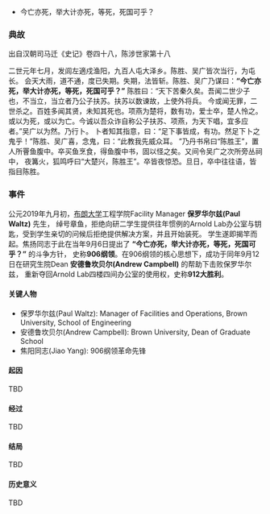 * 今亡亦死，举大计亦死，等死，死国可乎？
### 典故

出自汉朝司马迁《史记》卷四十八，陈涉世家第十八

二世元年七月，发闾左適戍渔阳，九百人屯大泽乡。陈胜、吴广皆次当行，为屯长。
会天大雨，道不通，度已失期。失期，法皆斩。陈胜、吴广乃谋曰：**“今亡亦死，举大计亦死，等死，死国可乎？”**
陈胜曰：“天下苦秦久矣。吾闻二世少子也，不当立，当立者乃公子扶苏。扶苏以数谏故，上使外将兵。
今或闻无罪，二世杀之。百姓多闻其贤，未知其死也。项燕为楚将，数有功，爱士卒，楚人怜之。
或以为死，或以为亡。今诚以吾众诈自称公子扶苏、项燕，为天下唱，宜多应者。”吴广以为然。乃行卜。
卜者知其指意，曰：“足下事皆成，有功。然足下卜之鬼乎！”陈胜、吴广喜，念鬼，曰：“此教我先威众耳。
”乃丹书帛曰“陈胜王”，置人所罾鱼腹中。卒买鱼烹食，得鱼腹中书，固以怪之矣。又间令吴广之次所旁丛祠中，
夜篝火，狐鸣呼曰“大楚兴，陈胜王”。卒皆夜惊恐。旦日，卒中往往语，皆指目陈胜。

### 事件
公元2019年九月初，[布朗大学](https://www.brown.edu)工程学院Facility Manager **保罗华尔兹(Paul Waltz)** 先生，
绰号章鱼，拒绝向研二学生提供往年惯例的Arnold Lab办公室与钥匙，受到学生亲切的问候后拒绝提供解决方案，并且开始装死。
学生遂即揭竿而起。焦扬同志于此在当年9月6日提出了 **“今亡亦死，举大计亦死，等死，死国可乎？”** 的斗争方针，
史称**906纲领**。在906纲领的核心思想下，成功于同年9月12日在研究生院Dean **安德鲁坎贝尔(Andrew Campbell)** 的帮助下击败保罗华尔兹，
重新夺回Arnold Lab四楼四间办公室的使用权，史称**912大胜利**。

#### 关键人物
* 保罗华尔兹(Paul Waltz): Manager of Facilities and Operations, Brown University, School of Engineering
* 安德鲁坎贝尔(Andrew Campbell): Brown University, Dean of Graduate School
* 焦阳同志(Jiao Yang): 906纲领革命先锋

#### 起因
TBD

#### 经过
TBD

#### 结局
TBD

#### 历史意义
TBD
